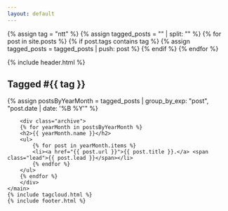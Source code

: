 ```yaml
---
layout: default
---
```


{% assign tag = "ntt" %}
{% assign tagged_posts = "" | split: "" %}
{% for post in site.posts %}
  {% if post.tags contains tag %}
    {% assign tagged_posts = tagged_posts | push: post %}
  {% endif %}
{% endfor %}


<article>
    {% include header.html %}
    <main>
      <h1 class="post-title">Tagged #{{ tag }}</h1>
      {% assign postsByYearMonth = tagged_posts | group_by_exp: "post", "post.date | date: '%B %Y'" %}

        <div class="archive">
        {% for yearMonth in postsByYearMonth %}
        <h2>{{ yearMonth.name }}</h2>
        <ul>
            {% for post in yearMonth.items %}
            <li><a href="{{ post.url }}">{{ post.title }}.</a> <span class="lead">{{ post.lead }}</span></li>
            {% endfor %}
        </ul>
        {% endfor %}
        </div>
    </main>
    {% include tagcloud.html %}
    {% include footer.html %}
  </article>
